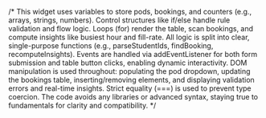 /*
This widget uses variables to store pods, bookings, and counters (e.g., arrays, strings, numbers). 
Control structures like if/else handle rule validation and flow logic. Loops (for) render the table, 
scan bookings, and compute insights like busiest hour and fill-rate. All logic is split into 
clear, single-purpose functions (e.g., parseStudentIds, findBooking, recomputeInsights). 
Events are handled via addEventListener for both form submission and table button clicks, 
enabling dynamic interactivity. DOM manipulation is used throughout: populating the pod dropdown, 
updating the bookings table, inserting/removing elements, and displaying validation errors 
and real-time insights. Strict equality (===) is used to prevent type coercion. The code avoids 
any libraries or advanced syntax, staying true to fundamentals for clarity and compatibility.
*/

